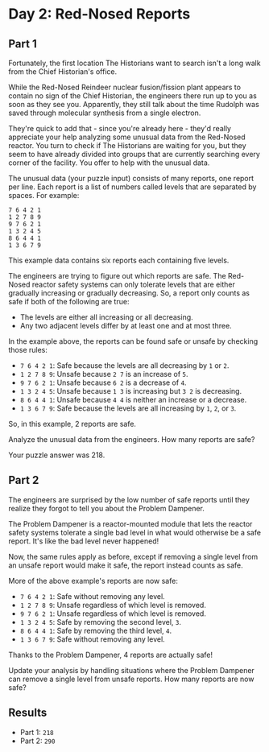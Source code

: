 # Day 2: Red-Nosed Reports

## Part 1

Fortunately, the first location The Historians want to search isn't a long walk from the Chief Historian's office.

While the Red-Nosed Reindeer nuclear fusion/fission plant appears to contain no sign of the Chief Historian, the engineers there run up to you as soon as they see you. Apparently, they still talk about the time Rudolph was saved through molecular synthesis from a single electron.

They're quick to add that - since you're already here - they'd really appreciate your help analyzing some unusual data from the Red-Nosed reactor. You turn to check if The Historians are waiting for you, but they seem to have already divided into groups that are currently searching every corner of the facility. You offer to help with the unusual data.

The unusual data (your puzzle input) consists of many reports, one report per line. Each report is a list of numbers called levels that are separated by spaces. For example:

```
7 6 4 2 1
1 2 7 8 9
9 7 6 2 1
1 3 2 4 5
8 6 4 4 1
1 3 6 7 9
```

This example data contains six reports each containing five levels.

The engineers are trying to figure out which reports are safe. The Red-Nosed reactor safety systems can only tolerate levels that are either gradually increasing or gradually decreasing. So, a report only counts as safe if both of the following are true:

* The levels are either all increasing or all decreasing.
* Any two adjacent levels differ by at least one and at most three.

In the example above, the reports can be found safe or unsafe by checking those rules:

* `7 6 4 2 1`: Safe because the levels are all decreasing by `1` or `2`.
* `1 2 7 8 9`: Unsafe because `2 7` is an increase of `5`.
* `9 7 6 2 1`: Unsafe because `6 2` is a decrease of `4`.
* `1 3 2 4 5`: Unsafe because `1 3` is increasing but `3 2` is decreasing.
* `8 6 4 4 1`: Unsafe because `4 4` is neither an increase or a decrease.
* `1 3 6 7 9`: Safe because the levels are all increasing by `1`, `2`, or `3`.

So, in this example, 2 reports are safe.

Analyze the unusual data from the engineers. How many reports are safe?

Your puzzle answer was 218.

## Part 2

The engineers are surprised by the low number of safe reports until they realize they forgot to tell you about the Problem Dampener.

The Problem Dampener is a reactor-mounted module that lets the reactor safety systems tolerate a single bad level in what would otherwise be a safe report. It's like the bad level never happened!

Now, the same rules apply as before, except if removing a single level from an unsafe report would make it safe, the report instead counts as safe.

More of the above example's reports are now safe:

* `7 6 4 2 1`: Safe without removing any level.
* `1 2 7 8 9`: Unsafe regardless of which level is removed.
* `9 7 6 2 1`: Unsafe regardless of which level is removed.
* `1 3 2 4 5`: Safe by removing the second level, `3`.
* `8 6 4 4 1`: Safe by removing the third level, `4`.
* `1 3 6 7 9`: Safe without removing any level.

Thanks to the Problem Dampener, 4 reports are actually safe!

Update your analysis by handling situations where the Problem Dampener can remove a single level from unsafe reports. How many reports are now safe?

## Results

* Part 1: `218`
* Part 2: `290`
